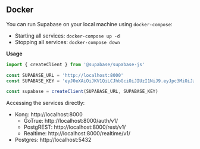 
## Docker

You can run Supabase on your local machine using `docker-compose`:

- Starting all services: `docker-compose up -d`
- Stopping all services: `docker-compose down`

**Usage**

```js
import { createClient } from '@supabase/supabase-js'

const SUPABASE_URL = 'http://localhost:8000'
const SUPABASE_KEY = 'eyJ0eXAiOiJKV1QiLCJhbGciOiJIUzI1NiJ9.eyJpc3MiOiJzdXBhYmFzZSIsImlhdCI6MTYwMzk2ODgzNCwiZXhwIjoyNTUwNjUzNjM0LCJhdWQiOiIiLCJzdWIiOiIiLCJSb2xlIjoicG9zdGdyZXMifQ.kdRWxJKxqgFOlx4BZQj-GIIOEeMILqUvdHMh8ebcn8M'

const supabase = createClient(SUPABASE_URL, SUPABASE_KEY)
```

Accessing the services directly:

- Kong: http://localhost:8000
  - GoTrue: http://localhost:8000/auth/v1/
  - PostgREST: http://localhost:8000/rest/v1/
  - Realtime: http://localhost:8000/realtime/v1/
- Postgres: http://localhost:5432

